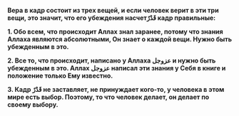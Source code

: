 **Вера в кадр состоит из трех вещей, и если человек верит в эти три вещи,
это значит, что его убеждения насчетقَدْرٌ кадр правильные:** 

**1. Обо всем, что происходит Аллах знал заранее, потому что знания Аллаха являются абсолютными, Он
знает о каждой вещи. Нужно быть убежденным в это.**

**2. Все то, что происходит, написано у Аллаха عزوجل и нужно быть
убежденным в это. Аллах عزوجل написал эти знания у Себя в книге и
положение только Ему известно.** 

**3. Кадр قَدْرٌ не заставляет, не принуждает кого-то, у человека в этом
мире есть выбор. Поэтому, то что человек делает, он делает по своему
выбору.**